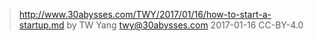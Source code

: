 ﻿> http://www.30abysses.com/TWY/2017/01/16/how-to-start-a-startup.md
> by TW Yang <twy@30abysses.com> 2017-01-16 CC-BY-4.0
